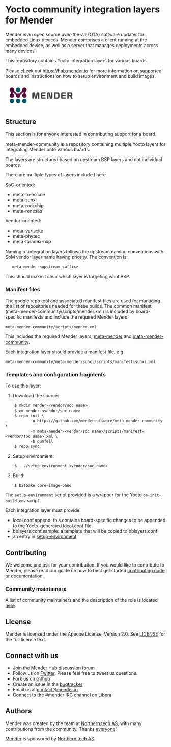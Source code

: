 # Yocto community integration layers for Mender

Mender is an open source over-the-air (OTA) software updater for embedded Linux
devices. Mender comprises a client running at the embedded device, as well as
a server that manages deployments across many devices.

This repository contains Yocto integration layers for various boards.

Please check out https://hub.mender.io for more information on
supported boards and instructions on how to setup environment and build images.

![Mender logo](https://github.com/mendersoftware/mender/raw/master/mender_logo.png)

## Structure

This section is for anyone interested in contributing support for a board.

meta-mender-community is a repository containing multiple Yocto layers for
integrating Mender onto various boards.

The layers are structured based on upstream BSP layers and not individual
boards.

There are multiple types of layers included here.

SoC-oriented:

- meta-freescale
- meta-sunxi
- meta-rockchip
- meta-renesas

Vendor-oriented:

- meta-variscite
- meta-phytec
- meta-toradex-nxp

Naming of integration layers follows the upstream naming conventions with SoM
vendor layer name having priority. The convention is:

```
   meta-mender-<upstream suffix>
```

This should make it clear which layer is targeting what BSP.

### Manifest files

The google repo tool and associated manifest files are used for managing the
list of repositories needed for these builds. The common manifest
(meta-mender-community/scripts/mender.xml) is included by board-specific
manifests and include the required Mender layers:

    meta-mender-community/scripts/mender.xml

This includes the required Mender layers,
[meta-mender](https://github.com/mendersoftware/meta-mender) and
[meta-mender-community](https://github.com/mendersoftware/meta-mender-community).

Each integration layer should provide a manifest file, e.g

    meta-mender-community/meta-mender-sunxi/scripts/manifest-sunxi.xml

### Templates and configuration fragments

To use this layer:

1. Download the source:

```
    $ mkdir mender-<vendor/soc name>
    $ cd mender-<vendor/soc name>
    $ repo init \
           -u https://github.com/mendersoftware/meta-mender-community \
           -m meta-mender-<vendor/soc name>/scripts/manifest-<vendor/soc name>.xml \
           -b dunfell
    $ repo sync
```

2. Setup environment:

```
    $ . ./setup-environment <vendor/soc name>
```

3. Build:

```
    $ bitbake core-image-base
```

The `setup-environment` script provided is a wrapper for the Yocto
`oe-init-build-env` script.

Each integration layer must provide:

- local.conf.append: this contains board-specific changes to be appended to
the Yocto-generated local.conf file
- bblayers.conf.sample: a template that will be copied to bblayers.conf
- an entry in [setup-environment](https://github.com/mendersoftware/meta-mender-community/blob/rocko/scripts/setup-environment#L20-L25)

## Contributing

We welcome and ask for your contribution. If you would like to contribute to
Mender, please read our guide on how to best get started [contributing code or
documentation](https://github.com/mendersoftware/mender/blob/master/CONTRIBUTING.md).

### Community maintainers

A list of community maintainers and the description of the role is located [here](https://github.com/mendersoftware/meta-mender-community/wiki/Community-maintainers).

## License

Mender is licensed under the Apache License, Version 2.0. See
[LICENSE](https://github.com/mendersoftware/meta-mender-community/blob/sumo/LICENSE) for the
full license text.


## Connect with us

* Join the [Mender Hub discussion forum](https://hub.mender.io)
* Follow us on [Twitter](https://twitter.com/mender_io). Please
  feel free to tweet us questions.
* Fork us on [Github](https://github.com/mendersoftware)
* Create an issue in the [bugtracker](https://tracker.mender.io/projects/MEN)
* Email us at [contact@mender.io](mailto:contact@mender.io)
* Connect to the [#mender IRC channel on Libera](https://web.libera.chat/?#mender)


## Authors

Mender was created by the team at [Northern.tech AS](https://northern.tech), with many contributions from
the community. Thanks [everyone](https://github.com/mendersoftware/mender/graphs/contributors)!

[Mender](https://mender.io) is sponsored by [Northern.tech AS](https://northern.tech).
